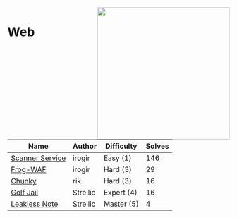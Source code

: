 <img src="https://files.catbox.moe/j0zw08.svg" align="right" width=300>

# Web

| Name                               | Author   | Difficulty | Solves |
| ---------------------------------- | -------- | ---------- | ------ |
| [Scanner Service](scanner-service) | irogir   | Easy (1)   | 146    |
| [Frog-WAF](frog-waf)               | irogir   | Hard (3)   | 29     |
| [Chunky](chunky)                   | rik      | Hard (3)   | 16     |
| [Golf Jail](golf-jail)             | Strellic | Expert (4) | 16     |
| [Leakless Note](leakless-note)     | Strellic | Master (5) | 4      |
